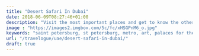```yaml
---
title: "Desert Safari In Dubai"
date: 2018-06-09T08:27:46+01:00
description: "Visit the most important places and get to know the other things to do in Saint Petersburg, Russia."
image : "https://images2.imgbox.com/5c/fc/xHSGPnM6_o.jpg"
keywords: "saint petersburg, st petersburg, metro, art, palaces for the people, ussr, soviet, russia"
url: "/travelogue/uae/desert-safari-in-dubai/"
draft: true
---
```


